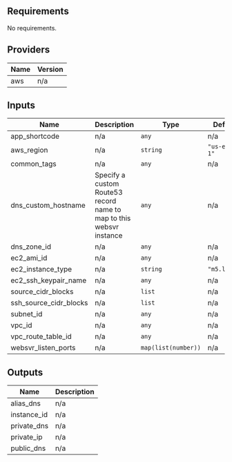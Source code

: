 ## Requirements

No requirements.

## Providers

| Name | Version |
|------|---------|
| aws | n/a |

## Inputs

| Name | Description | Type | Default | Required |
|------|-------------|------|---------|:--------:|
| app\_shortcode | n/a | `any` | n/a | yes |
| aws\_region | n/a | `string` | `"us-east-1"` | no |
| common\_tags | n/a | `any` | n/a | yes |
| dns\_custom\_hostname | Specify a custom Route53 record name to map to this websvr instance | `any` | n/a | yes |
| dns\_zone\_id | n/a | `any` | n/a | yes |
| ec2\_ami\_id | n/a | `any` | n/a | yes |
| ec2\_instance\_type | n/a | `string` | `"m5.large"` | no |
| ec2\_ssh\_keypair\_name | n/a | `any` | n/a | yes |
| source\_cidr\_blocks | n/a | `list` | n/a | yes |
| ssh\_source\_cidr\_blocks | n/a | `list` | n/a | yes |
| subnet\_id | n/a | `any` | n/a | yes |
| vpc\_id | n/a | `any` | n/a | yes |
| vpc\_route\_table\_id | n/a | `any` | n/a | yes |
| websvr\_listen\_ports | n/a | `map(list(number))` | n/a | yes |

## Outputs

| Name | Description |
|------|-------------|
| alias\_dns | n/a |
| instance\_id | n/a |
| private\_dns | n/a |
| private\_ip | n/a |
| public\_dns | n/a |

